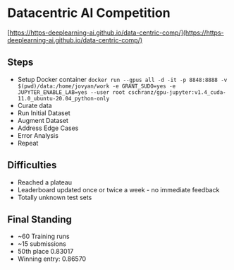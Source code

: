 # Datacentric AI Competition
[https://https-deeplearning-ai.github.io/data-centric-comp/](https://https-deeplearning-ai.github.io/data-centric-comp/)

## Steps
* Setup Docker container
  `docker run --gpus all -d -it -p 8848:8888 -v $(pwd)/data:/home/jovyan/work -e GRANT_SUDO=yes -e JUPYTER_ENABLE_LAB=yes --user root cschranz/gpu-jupyter:v1.4_cuda-11.0_ubuntu-20.04_python-only`
* Curate data
* Run Initial Dataset
* Augment Dataset
* Address Edge Cases
* Error Analysis
* Repeat

## Difficulties
* Reached a plateau
* Leaderboard updated once or twice a week - no immediate feedback
* Totally unknown test sets

## Final Standing
* ~60 Training runs
* ~15 submissions
* 50th place 0.83017
* Winning entry: 0.86570
